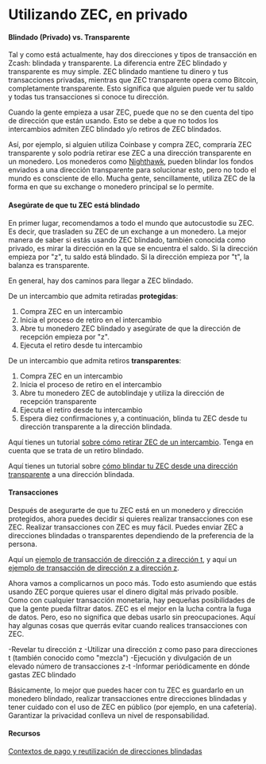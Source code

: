 # Utilizando ZEC, en privado

#### Blindado (Privado) vs. Transparente

Tal y como está actualmente, hay dos direcciones y tipos de transacción en Zcash: blindada y transparente. La diferencia entre ZEC blindado y transparente es muy simple. ZEC blindado mantiene tu dinero y tus transacciones privadas, mientras que ZEC transparente opera como Bitcoin, completamente transparente. Esto significa que alguien puede ver tu saldo y todas tus transacciones si conoce tu dirección.

Cuando la gente empieza a usar ZEC, puede que no se den cuenta del tipo de dirección que están usando. Esto se debe a que no todos los intercambios admiten ZEC blindado y/o retiros de ZEC blindados. 

Así, por ejemplo, si alguien utiliza Coinbase y compra ZEC, compraría ZEC transparente y solo podría retirar ese ZEC a una dirección transparente en un monedero. Los monederos como [Nighthawk](https://www.youtube.com/watch?v=W2msuzrxr3s), pueden blindar los fondos enviados a una dirección transparente para solucionar esto, pero no todo el mundo es consciente de ello. Mucha gente, sencillamente, utiliza ZEC de la forma en que su exchange o monedero principal se lo permite.

#### Asegúrate de que tu ZEC está blindado

En primer lugar, recomendamos a todo el mundo que autocustodie su ZEC. Es decir, que trasladen su ZEC de un exchange a un monedero. La mejor manera de saber si estás usando ZEC blindado, también conocida como privado, es mirar la dirección en la que se encuentra el saldo. Si la dirección empieza por "z", tu saldo está blindado. Si la dirección empieza por "t", la balanza es transparente.

En general, hay dos caminos para llegar a ZEC blindado.

De un intercambio que admita retiradas **protegidas**:

  1. Compra ZEC en un intercambio
  2. Inicia el proceso de retiro en el intercambio
  3. Abre tu monedero ZEC blindado y asegúrate de que la dirección de recepción empieza por "z".
  4. Ejecuta el retiro desde tu intercambio

De un intercambio que admita retiros **transparentes**:

  1. Compra ZEC en un intercambio
  2. Inicia el proceso de retiro en el intercambio
  3. Abre tu monedero ZEC de autoblindaje y utiliza la dirección de recepción transparente
  4. Ejecuta el retiro desde tu intercambio
  5. Espera diez confirmaciones y, a continuación, blinda tu ZEC desde tu dirección transparente a la dirección blindada.
  
Aquí tienes un tutorial [sobre cómo retirar ZEC de un intercambio](https://www.youtube.com/watch?v=REUbkLzK7J4). Tenga en cuenta que se trata de un retiro blindado.

Aquí tienes un tutorial sobre [cómo blindar tu ZEC desde una dirección transparente](https://www.youtube.com/watch?v=W2msuzrxr3s) a una dirección blindada.

#### Transacciones

Después de asegurarte de que tu ZEC está en un monedero y dirección protegidos, ahora puedes decidir si quieres realizar transacciones con ese ZEC. Realizar transacciones con ZEC es muy fácil. Puedes enviar ZEC a direcciones blindadas o transparentes dependiendo de la preferencia de la persona.

Aquí un [ejemplo de transacción de dirección z a dirección t](https://twitter.com/iansagstette/status/1524840186131144704), y aquí un [ejemplo de transacción de dirección z a dirección z](https://twitter.com/iansagstette/status/1542142468505870336).

Ahora vamos a complicarnos un poco más. Todo esto asumiendo que estás usando ZEC porque quieres usar el dinero digital más privado posible. Como con cualquier transacción monetaria, hay pequeñas posibilidades de que la gente pueda filtrar datos. ZEC es el mejor en la lucha contra la fuga de datos. Pero, eso no significa que debas usarlo sin preocupaciones. Aquí hay algunas cosas que querrás evitar cuando realices transacciones con ZEC.

-Revelar tu dirección z
-Utilizar una dirección z como paso para direcciones t (también conocido como "mezcla")
-Ejecución y divulgación de un elevado número de transacciones z-t
-Informar periódicamente en dónde gastas ZEC blindado

Básicamente, lo mejor que puedes hacer con tu ZEC es guardarlo en un monedero blindado, realizar transacciones entre direcciones blindadas y tener cuidado con el uso de ZEC en público (por ejemplo, en una cafetería). Garantizar la privacidad conlleva un nivel de responsabilidad.  

#### Recursos

[Contextos de pago y reutilización de direcciones blindadas](https://electriccoin.co/blog/shielded-address-contexts/)
